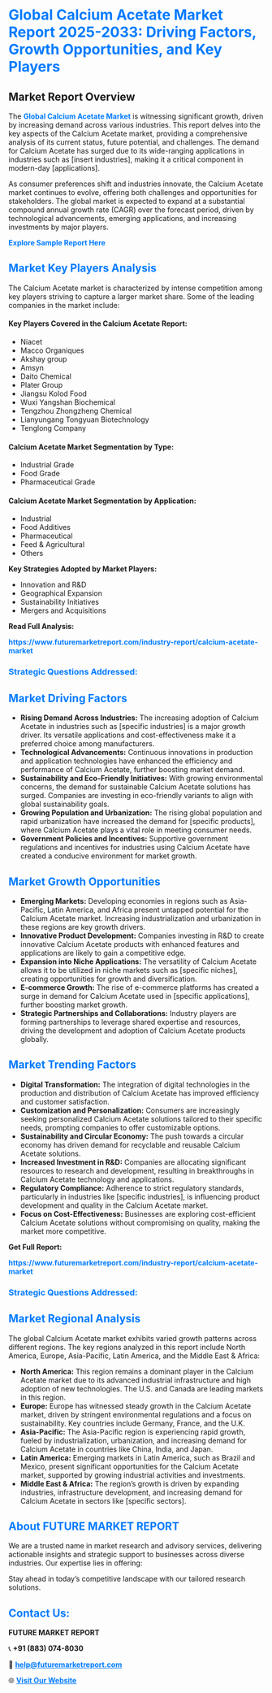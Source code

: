 <h1 style="color: #007BFF;">Global Calcium Acetate Market Report 2025-2033: Driving Factors, Growth Opportunities, and Key Players</h1>

<section id="overview">
<h2>Market Report Overview</h2>
<p>The <a href="https://www.futuremarketreport.com/industry-report/calcium-acetate-market" style="color: #007BFF; text-decoration: none;"><strong>Global Calcium Acetate Market</strong></a> is witnessing significant growth, driven by increasing demand across various industries. This report delves into the key aspects of the Calcium Acetate market, providing a comprehensive analysis of its current status, future potential, and challenges. The demand for Calcium Acetate has surged due to its wide-ranging applications in industries such as [insert industries], making it a critical component in modern-day [applications].</p>
<p>As consumer preferences shift and industries innovate, the Calcium Acetate market continues to evolve, offering both challenges and opportunities for stakeholders. The global market is expected to expand at a substantial compound annual growth rate (CAGR) over the forecast period, driven by technological advancements, emerging applications, and increasing investments by major players.</p>
</section>

<section id="overview">
<p><a href="https://www.futuremarketreport.com/request-sample/reportId=26684" style="color: #007BFF; text-decoration: none;"><strong>Explore Sample Report Here</strong></a></p>
</section>

<section id="key-players">
<h2 style="color: #007BFF;">Market Key Players Analysis</h2>
<p>The Calcium Acetate market is characterized by intense competition among key players striving to capture a larger market share. Some of the leading companies in the market include:</p>
<h4>Key Players Covered in the Calcium Acetate Report:</h4>
<ul><li>Niacet</li><li>Macco Organiques</li><li>Akshay group</li><li>Amsyn</li><li>Daito Chemical</li><li>Plater Group</li><li>Jiangsu Kolod Food</li><li>Wuxi Yangshan Biochemical</li><li>Tengzhou Zhongzheng Chemical</li><li>Lianyungang Tongyuan Biotechnology</li><li>Tenglong Company</li></ul>
<h4>Calcium Acetate Market Segmentation by Type:</h4>
<ul><li>Industrial Grade</li><li>Food Grade</li><li>Pharmaceutical Grade</li></ul>

<h4>Calcium Acetate Market Segmentation by Application:</h4>
<ul><li>Industrial</li><li>Food Additives</li><li>Pharmaceutical</li><li>Feed &amp; Agricultural</li><li>Others</li></ul>
<p><strong>Key Strategies Adopted by Market Players:</strong></p>
<ul>
<li>Innovation and R&D</li>
<li>Geographical Expansion</li>
<li>Sustainability Initiatives</li>
<li>Mergers and Acquisitions</li>
</ul>
</section>

<section>
<p><strong>Read Full Analysis: </strong></p><a href="https://www.futuremarketreport.com/industry-report/calcium-acetate-market" style="color: #007BFF; text-decoration: none;"><strong>https://www.futuremarketreport.com/industry-report/calcium-acetate-market</strong></a>
<h3 style="color: #007BFF;">Strategic Questions Addressed:</h3>
</section>

<section id="driving-factors">
<h2 style="color: #007BFF;">Market Driving Factors</h2>
<ul>
<li><strong>Rising Demand Across Industries:</strong> The increasing adoption of Calcium Acetate in industries such as [specific industries] is a major growth driver. Its versatile applications and cost-effectiveness make it a preferred choice among manufacturers.</li>
<li><strong>Technological Advancements:</strong> Continuous innovations in production and application technologies have enhanced the efficiency and performance of Calcium Acetate, further boosting market demand.</li>
<li><strong>Sustainability and Eco-Friendly Initiatives:</strong> With growing environmental concerns, the demand for sustainable Calcium Acetate solutions has surged. Companies are investing in eco-friendly variants to align with global sustainability goals.</li>
<li><strong>Growing Population and Urbanization:</strong> The rising global population and rapid urbanization have increased the demand for [specific products], where Calcium Acetate plays a vital role in meeting consumer needs.</li>
<li><strong>Government Policies and Incentives:</strong> Supportive government regulations and incentives for industries using Calcium Acetate have created a conducive environment for market growth.</li>
</ul>
</section>

<section id="growth-opportunities">
<h2 style="color: #007BFF;">Market Growth Opportunities</h2>
<ul>
<li><strong>Emerging Markets:</strong> Developing economies in regions such as Asia-Pacific, Latin America, and Africa present untapped potential for the Calcium Acetate market. Increasing industrialization and urbanization in these regions are key growth drivers.</li>
<li><strong>Innovative Product Development:</strong> Companies investing in R&D to create innovative Calcium Acetate products with enhanced features and applications are likely to gain a competitive edge.</li>
<li><strong>Expansion into Niche Applications:</strong> The versatility of Calcium Acetate allows it to be utilized in niche markets such as [specific niches], creating opportunities for growth and diversification.</li>
<li><strong>E-commerce Growth:</strong> The rise of e-commerce platforms has created a surge in demand for Calcium Acetate used in [specific applications], further boosting market growth.</li>
<li><strong>Strategic Partnerships and Collaborations:</strong> Industry players are forming partnerships to leverage shared expertise and resources, driving the development and adoption of Calcium Acetate products globally.</li>
</ul>
</section>

<section id="trending-factors">
<h2 style="color: #007BFF;">Market Trending Factors</h2>
<ul>
<li><strong>Digital Transformation:</strong> The integration of digital technologies in the production and distribution of Calcium Acetate has improved efficiency and customer satisfaction.</li>
<li><strong>Customization and Personalization:</strong> Consumers are increasingly seeking personalized Calcium Acetate solutions tailored to their specific needs, prompting companies to offer customizable options.</li>
<li><strong>Sustainability and Circular Economy:</strong> The push towards a circular economy has driven demand for recyclable and reusable Calcium Acetate solutions.</li>
<li><strong>Increased Investment in R&D:</strong> Companies are allocating significant resources to research and development, resulting in breakthroughs in Calcium Acetate technology and applications.</li>
<li><strong>Regulatory Compliance:</strong> Adherence to strict regulatory standards, particularly in industries like [specific industries], is influencing product development and quality in the Calcium Acetate market.</li>
<li><strong>Focus on Cost-Effectiveness:</strong> Businesses are exploring cost-efficient Calcium Acetate solutions without compromising on quality, making the market more competitive.</li>
</ul>
</section>

<section>
<p><strong>Get Full Report: </strong></p><a href="https://www.futuremarketreport.com/industry-report/calcium-acetate-market" style="color: #007BFF; text-decoration: none;"><strong>https://www.futuremarketreport.com/industry-report/calcium-acetate-market</strong></a>
<h3 style="color: #007BFF;">Strategic Questions Addressed:</h3>
</section>


<section id="regional-analysis">
<h2 style="color: #007BFF;">Market Regional Analysis</h2>
<p>The global Calcium Acetate market exhibits varied growth patterns across different regions. The key regions analyzed in this report include North America, Europe, Asia-Pacific, Latin America, and the Middle East & Africa:</p>
<ul>
<li><strong>North America:</strong> This region remains a dominant player in the Calcium Acetate market due to its advanced industrial infrastructure and high adoption of new technologies. The U.S. and Canada are leading markets in this region.</li>
<li><strong>Europe:</strong> Europe has witnessed steady growth in the Calcium Acetate market, driven by stringent environmental regulations and a focus on sustainability. Key countries include Germany, France, and the U.K.</li>
<li><strong>Asia-Pacific:</strong> The Asia-Pacific region is experiencing rapid growth, fueled by industrialization, urbanization, and increasing demand for Calcium Acetate in countries like China, India, and Japan.</li>
<li><strong>Latin America:</strong> Emerging markets in Latin America, such as Brazil and Mexico, present significant opportunities for the Calcium Acetate market, supported by growing industrial activities and investments.</li>
<li><strong>Middle East & Africa:</strong> The region’s growth is driven by expanding industries, infrastructure development, and increasing demand for Calcium Acetate in sectors like [specific sectors].</li>
</ul>
</section>

<footer>
<h2 style="color: #007BFF;">About FUTURE MARKET REPORT</h2>
<p>We are a trusted name in market research and advisory services, delivering actionable insights and strategic support to businesses across diverse industries. Our expertise lies in offering:</p>

<p>Stay ahead in today’s competitive landscape with our tailored research solutions.</p>

<h2 style="color: #007BFF;">Contact Us:</h2>
<p><strong>FUTURE MARKET REPORT</strong></p>
<p>📞 <strong>+91 (883) 074-8030</strong></p>
<p>📧 <strong><a href="mailto:help@futuremarketreport.com" style="color: #007BFF;">help@futuremarketreport.com</a></strong></p>
<p>🌐 <strong><a href="https://www.futuremarketreport.com/" style="color: #007BFF;">Visit Our Website</a></strong></p>
</footer>